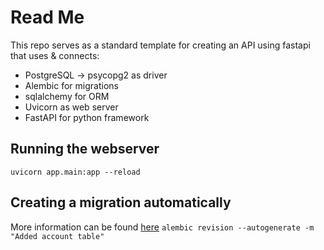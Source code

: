 # Read Me
This repo serves as a standard template for creating an API using fastapi that uses & connects:
- PostgreSQL -> psycopg2 as driver
- Alembic for migrations
- sqlalchemy for ORM 
- Uvicorn as web server
- FastAPI for python framework

## Running the webserver
`uvicorn app.main:app --reload`

## Creating a migration automatically 
More information can be found [here](https://alembic.sqlalchemy.org/en/latest/autogenerate.html)
`alembic revision --autogenerate -m "Added account table"`
